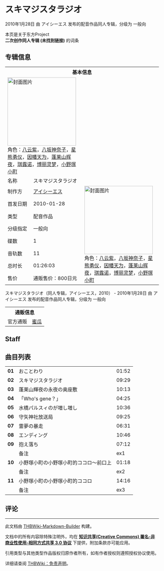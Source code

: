 # スキマジスタラジオ

<!-- source html: G:\repos\THBWiki-Markdown-Builder\THBWikiMarkdown\Temp\main\0\0e\ns0%3A%E3%82%B9%E3%82%AD%E3%83%9E%E3%82%B8%E3%82%B9%E3%82%BF%E3%83%A9%E3%82%B8%E3%82%AA.html -->

2010年1月28日 由 アイシーエス  发布的配音作品同人专辑，分级为 一般向

本页是关于东方Project  
 **二次创作同人专辑 (未找到链接)** 的词条

## 专辑信息

<table><tbody><tr><th colspan="3">基本信息</th></tr><tr><td class="cover-artwork-mobile" colspan="2"><a href="./文件-スキマジスタラジオ封面.jpg.md" class="image" title="封面图片"><img alt="封面图片" src="https://upload.thwiki.cc/thumb/9/90/%E3%82%B9%E3%82%AD%E3%83%9E%E3%82%B8%E3%82%B9%E3%82%BF%E3%83%A9%E3%82%B8%E3%82%AA%E5%B0%81%E9%9D%A2.jpg/224px-%E3%82%B9%E3%82%AD%E3%83%9E%E3%82%B8%E3%82%B9%E3%82%BF%E3%83%A9%E3%82%B8%E3%82%AA%E5%B0%81%E9%9D%A2.jpg" decoding="async" loading="lazy" width="224" height="224" srcset="https://upload.thwiki.cc/thumb/9/90/%E3%82%B9%E3%82%AD%E3%83%9E%E3%82%B8%E3%82%B9%E3%82%BF%E3%83%A9%E3%82%B8%E3%82%AA%E5%B0%81%E9%9D%A2.jpg/336px-%E3%82%B9%E3%82%AD%E3%83%9E%E3%82%B8%E3%82%B9%E3%82%BF%E3%83%A9%E3%82%B8%E3%82%AA%E5%B0%81%E9%9D%A2.jpg 1.5x, https://upload.thwiki.cc/9/90/%E3%82%B9%E3%82%AD%E3%83%9E%E3%82%B8%E3%82%B9%E3%82%BF%E3%83%A9%E3%82%B8%E3%82%AA%E5%B0%81%E9%9D%A2.jpg 2x" data-file-width="420" data-file-height="420"></a><div class="cover-char">角色：<a href="./八云紫.md" title="八云紫">八云紫</a>，<a href="./八坂神奈子.md" title="八坂神奈子">八坂神奈子</a>，<a href="./星熊勇仪.md" title="星熊勇仪">星熊勇仪</a>，<a href="./因幡帝.md" title="因幡帝">因幡天为</a>，<a href="./蓬莱山辉夜.md" title="蓬莱山辉夜">蓬莱山辉夜</a>，<a href="./琪露诺.md" title="琪露诺">琪露诺</a>，<a href="./博丽灵梦.md" title="博丽灵梦">博丽灵梦</a>，<a href="./小野塚小町.md" title="小野塚小町">小野塚小町</a></div></td>
</tr><tr><td class="label">名称</td><td colspan="2"> スキマジスタラジオ </td></tr><tr><td class="label">制作方</td><td><a href="./アイシーエス.md" title="アイシーエス">アイシーエス</a></td><td class="cover-artwork" rowspan="8" style="min-width:224px;"><a href="./文件-スキマジスタラジオ封面.jpg.md" class="image" title="封面图片"><img alt="封面图片" src="https://upload.thwiki.cc/thumb/9/90/%E3%82%B9%E3%82%AD%E3%83%9E%E3%82%B8%E3%82%B9%E3%82%BF%E3%83%A9%E3%82%B8%E3%82%AA%E5%B0%81%E9%9D%A2.jpg/224px-%E3%82%B9%E3%82%AD%E3%83%9E%E3%82%B8%E3%82%B9%E3%82%BF%E3%83%A9%E3%82%B8%E3%82%AA%E5%B0%81%E9%9D%A2.jpg" decoding="async" loading="lazy" width="224" height="224" srcset="https://upload.thwiki.cc/thumb/9/90/%E3%82%B9%E3%82%AD%E3%83%9E%E3%82%B8%E3%82%B9%E3%82%BF%E3%83%A9%E3%82%B8%E3%82%AA%E5%B0%81%E9%9D%A2.jpg/336px-%E3%82%B9%E3%82%AD%E3%83%9E%E3%82%B8%E3%82%B9%E3%82%BF%E3%83%A9%E3%82%B8%E3%82%AA%E5%B0%81%E9%9D%A2.jpg 1.5x, https://upload.thwiki.cc/9/90/%E3%82%B9%E3%82%AD%E3%83%9E%E3%82%B8%E3%82%B9%E3%82%BF%E3%83%A9%E3%82%B8%E3%82%AA%E5%B0%81%E9%9D%A2.jpg 2x" data-file-width="420" data-file-height="420"></a><div class="cover-char">角色：<a href="./八云紫.md" title="八云紫">八云紫</a>，<a href="./八坂神奈子.md" title="八坂神奈子">八坂神奈子</a>，<a href="./星熊勇仪.md" title="星熊勇仪">星熊勇仪</a>，<a href="./因幡帝.md" title="因幡帝">因幡天为</a>，<a href="./蓬莱山辉夜.md" title="蓬莱山辉夜">蓬莱山辉夜</a>，<a href="./琪露诺.md" title="琪露诺">琪露诺</a>，<a href="./博丽灵梦.md" title="博丽灵梦">博丽灵梦</a>，<a href="./小野塚小町.md" title="小野塚小町">小野塚小町</a></div></td>
</tr><tr><td class="label">首发日期</td><td>2010-01-28</td></tr><tr><td class="label">类型</td><td>配音作品</td></tr><tr><td class="label">分级指定</td><td>一般向</td></tr><tr><td class="label">碟数</td><td>1</td></tr><tr><td class="label">音轨数</td><td>11</td></tr><tr><td class="label">总时长</td><td>01:26:03</td></tr><tr><td class="label">售价</td><td>通贩售价：800日元</td></tr></tbody></table>

スキマジスタラジオ（同人专辑，アイシーエス，2010） - 2010年1月28日 由 アイシーエス  发布的配音作品同人专辑，分级为 一般向

<table><tbody><tr><th colspan="3">通贩信息</th></tr><tr><td class="label">官方通贩</td><td colspan="2"><a rel="nofollow" class="external text" href="https://www.melonbooks.co.jp/detail/detail.php?product_id=962012">蜜瓜</a></td></tr></tbody></table>



## Staff

## 曲目列表

<table><tbody><tr><td id="1" class="info"><b>01</b></td><td id="おことわり" colspan="2" class="title">おことわり<span class="thcsearchlinks"><a rel="nofollow" class="external text" href="https://cd.thwiki.cc?&amp;fromwiki=スキマジスタラジオ"><span title="搜索相似同人曲"></span></a></span></td><td class="time">01:52</td></tr>
<tr><td id="2" class="info"><b>02</b></td><td id="スキマジスタラジオ" colspan="2" class="title">スキマジスタラジオ<span class="thcsearchlinks"><a rel="nofollow" class="external text" href="https://cd.thwiki.cc?&amp;fromwiki=スキマジスタラジオ"><span title="搜索相似同人曲"></span></a></span></td><td class="time">09:29</td></tr>
<tr><td id="3" class="info"><b>03</b></td><td id="蓬莱山輝夜の永夜の奥座敷" colspan="2" class="title">蓬莱山輝夜の永夜の奥座敷<span class="thcsearchlinks"><a rel="nofollow" class="external text" href="https://cd.thwiki.cc?&amp;fromwiki=スキマジスタラジオ"><span title="搜索相似同人曲"></span></a></span></td><td class="time">10:13</td></tr>
<tr><td id="4" class="info"><b>04</b></td><td id="「Who&#39;s_gene？」" colspan="2" class="title">「Who&#39;s gene？」<span class="thcsearchlinks"><a rel="nofollow" class="external text" href="https://cd.thwiki.cc?&amp;fromwiki=スキマジスタラジオ"><span title="搜索相似同人曲"></span></a></span></td><td class="time">04:25</td></tr>
<tr><td id="5" class="info"><b>05</b></td><td id="水橋パルスィのが増し増し" colspan="2" class="title">水橋パルスィのが増し増し<span class="thcsearchlinks"><a rel="nofollow" class="external text" href="https://cd.thwiki.cc?&amp;fromwiki=スキマジスタラジオ"><span title="搜索相似同人曲"></span></a></span></td><td class="time">10:36</td></tr>
<tr><td id="6" class="info"><b>06</b></td><td id="守矢神社放送局" colspan="2" class="title">守矢神社放送局<span class="thcsearchlinks"><a rel="nofollow" class="external text" href="https://cd.thwiki.cc?&amp;fromwiki=スキマジスタラジオ"><span title="搜索相似同人曲"></span></a></span></td><td class="time">09:25</td></tr>
<tr><td id="7" class="info"><b>07</b></td><td id="霊夢の暴走" colspan="2" class="title">霊夢の暴走<span class="thcsearchlinks"><a rel="nofollow" class="external text" href="https://cd.thwiki.cc?&amp;fromwiki=スキマジスタラジオ"><span title="搜索相似同人曲"></span></a></span></td><td class="time">06:31</td></tr>
<tr><td id="8" class="info"><b>08</b></td><td id="エンディング" colspan="2" class="title">エンディング<span class="thcsearchlinks"><a rel="nofollow" class="external text" href="https://cd.thwiki.cc?&amp;fromwiki=スキマジスタラジオ"><span title="搜索相似同人曲"></span></a></span></td><td class="time">10:46</td></tr>
<tr><td id="9" class="info"><b>09</b></td><td id="抱え落ち" colspan="2" class="title">抱え落ち<span class="thcsearchlinks"><a rel="nofollow" class="external text" href="https://cd.thwiki.cc?&amp;fromwiki=スキマジスタラジオ"><span title="搜索相似同人曲"></span></a></span></td><td class="time">07:12</td></tr><tr><td class="left"></td><td class="label">备注</td><td class="text" colspan="2">ex1</td></tr>
<tr><td id="10" class="info"><b>10</b></td><td id="小野塚小町の小野塚小町的ココロ～前口上" colspan="2" class="title">小野塚小町の小野塚小町的ココロ～前口上<span class="thcsearchlinks"><a rel="nofollow" class="external text" href="https://cd.thwiki.cc?&amp;fromwiki=スキマジスタラジオ"><span title="搜索相似同人曲"></span></a></span></td><td class="time">01:18</td></tr><tr><td class="left"></td><td class="label">备注</td><td class="text" colspan="2">ex2</td></tr>
<tr><td id="11" class="info"><b>11</b></td><td id="小野塚小町の小野塚小町的ココロ" colspan="2" class="title">小野塚小町の小野塚小町的ココロ<span class="thcsearchlinks"><a rel="nofollow" class="external text" href="https://cd.thwiki.cc?&amp;fromwiki=スキマジスタラジオ"><span title="搜索相似同人曲"></span></a></span></td><td class="time">14:16</td></tr><tr><td class="left"></td><td class="label">备注</td><td class="text" colspan="2">ex3</td></tr></tbody></table>



## 评论




---

此文档由 [THBWiki-Markdown-Builder](https://github.com/Delsin-Yu/THBWiki-Markdown-Builder) 构建。

文档中的所有内容除特殊注明外，均在 [**知识共享(Creative Commons) 署名-非商业性使用-相同方式共享 3.0 协议**](https://creativecommons.org/licenses/by-sa/3.0/deed.zh-hans) 下提供，附加条款亦可能应用。

引用类型与其他类型作品版权归原作者所有，如有作者授权则遵照授权协议使用。

详细请查阅 [THBWiki：免责声明](https://thbwiki.cc/THBWiki:%E5%85%8D%E8%B4%A3%E5%A3%B0%E6%98%8E)。

